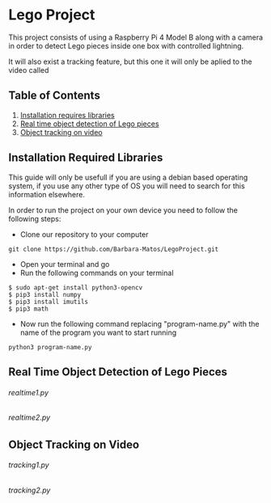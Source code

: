 # Lego Project

This project consists of using a Raspberry Pi 4 Model B along with a camera in order to detect Lego pieces inside one box with controlled lightning. 

It will also exist a tracking feature, but this one it will only be aplied to the video called 



## Table of Contents
1. [Installation requires libraries](#reqlib)  
2. [Real time object detection of Lego pieces](#objectdetectionRT)
3. [Object tracking on video](#objecttracking)

<a name="reqlib"></a> 
## Installation Required Libraries

This guide will only be usefull if you are using a debian based operating system, if you use any other type of OS you will need to search for this information elsewhere.

In order to run the project on your own device you need to follow the following steps:

- Clone our repository to your computer
```
git clone https://github.com/Barbara-Matos/LegoProject.git
```
- Open your terminal and go
- Run the following commands on your terminal
```
$ sudo apt-get install python3-opencv
$ pip3 install numpy
$ pip3 install imutils
$ pip3 math
```
- Now run the following command replacing "program-name.py" with the name of the program you want to start running
```
python3 program-name.py
```

<a name="objectdetectionRT"></a>
## Real Time Object Detection of Lego Pieces 

###### realtime1.py

###### realtime2.py

<a name="objecttracking"></a>
## Object Tracking on Video

###### tracking1.py

###### tracking2.py
